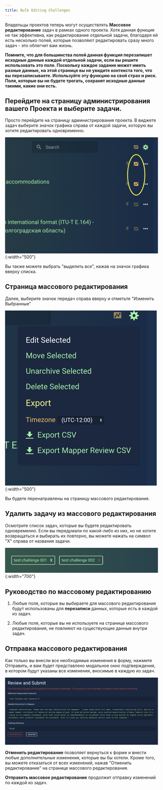 ```yaml
---
title: Bulk Editing Challenges
---
```


Владельцы проектов теперь могут осуществлять **Массовое редактирование** задач в рамках одного проекта. Хотя данная функция не так эффективна, как редактирование отдельной задачи, благодаря ей есть несколько полей, которые позволяют редактировать сразу много задач - это облегчит вам жизнь.

**Помните, что для большинства полей данная функция перезапишет исходные данные каждой отдельной задачи, если вы решите использовать это поле. Поскольку каждое задание может иметь разные данные, на этой странице вы не увидите контекста того, что вы перезаписываете. Используйте эту функцию на свой страх и риск. Поля, которые вы не будете трогать, сохранят исходные данные такими, какие они есть.**

## Перейдите на страницу администрирования вашего Проекта и выберите задачи. 

Просто перейдите на страницу администрирования проекта. В виджете задач выберите значок графика справа от каждой задачи, которую вы хотите редактировать одновременно.

![](/media/bulk-edit-1.png){:width="500"}


Вы также можете выбрать "выделить все", нажав на значок графика вверху списка.

## Страница массового редактирования

Далее, выберите значок передач справа вверху и отметьте "Изменить Выбранные"

![](/media/bulk-edit-2.png){:width="500"}


Вы будете перенаправлены на страницу массового редактирования.

## Удалить задачу из массового редактирования

Осмотрите список задач, которые вы будете редактировать одновременно. Если вы передумали по какой-либо из них, но не хотите возвращаться и выбирать их повторно, вы можете нажать на символ "X" справа от названия задачи.

![](/media/bulk-edit-3.png){:width="700"}


## Руководство по массовому редактированию

1. Любые поля, которые вы выбираете для массового редактирования будут использованы для **перезаписи** данных, которые есть в каждой из задач. 

2. Любые поля, которые вы не используете на странице массового редактирования, не повлияют на существующие данные внутри задач.

## Отправка массового редактирования

Как только вы внесли все необходимые изменения в форму, нажмите Отправить, и вам будет представлено модальное окно подтверждения, в котором будут указаны все изменения, вносимые в каждую из задач.

![](/media/bulk-edit-4.png)

**Отменить редактирование** позволяет вернуться к форме и внести любые дополнительные изменения, которые вы бы хотели. Кроме того, вы можете отказаться от всех изменений, нажав "Отменить редактирование" на странице массового редактирования.

**Отправить массовое редактирование** продолжит отправку изменений по каждой из задач.

